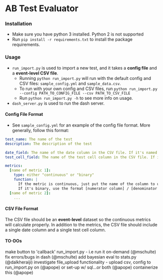 
# AB Test Evaluator


### Installation

- Make sure you have python 3 installed. Python 2 is not supported
- Run `pip install -r requirements.txt` to install the package requirements.

### Usage

- `run_import.py` is used to import a new test, and it takes a **config file** and a **event-level CSV file**.
  - Running `python run_import.py` will run with the default config and CSV files: `sample_config.yml` and `sample_data.csv`.
  - To run with your own config and CSV files, run `python run_import.py --config PATH_TO_CONFIG_FILE --csv PATH_TO_CSV_FILE`
  - Run `python run_import.py -h` to see more info on usage.
- `dash_server.py` is used to run the dash server.

#### Config File Format

- See `sample_config.yml` for an example of the config file format. More generally, follow this format:
```yaml
test_name: The name of the test
description: The description of the test

date_field: The name of the date column in the CSV file. If it's named DT, you can omit this
test_cell_field: The name of the test cell column in the CSV file. If it's named TEST_CELL, you can omit this

metrics:
  [name of metric 1]:
    type: either "continuous" or "binary"
    function: |
      If the metric is continuous, just put the name of the column to use.
      If it's binary, use the format [numerator column] / [denominator column]
  [name of metric 2]:
    ...
```    

#### CSV File Format

The CSV file should be an **event-level** dataset so the continuous metrics will calculate properly. In addition to the metrics, the CSV file should include a single date column and a single test cell column.

#### TO-DOs
make button to 'callback' run_import.py - i.e run it on-demand (@mschulte)
fix errors/bugs in dash (@mschulte)
add bayesian eval to stats.py (@dalkheraiji)
investigate file_upload functionality - upload csv, config to run_import.py on (@apope)
or set-up w/ sql...or both (@apope)
containerize this (@apope)
